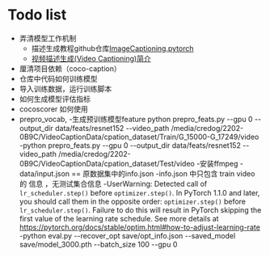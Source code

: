 # Todo list
- 弄清模型工作机制
    - 描述生成教程github仓库[ImageCaptioning.pytorch](https://github.com/ruotianluo/ImageCaptioning.pytorch)
    - [视频描述生成(Video Captioning)简介](https://zhuanlan.zhihu.com/p/118166500)
- 厘清项目依赖（coco-caption）
- 仓库中代码如何训练模型
- 导入训练数据，运行训练脚本
- 如何生成模型评估指标
- cocoscorer 如何使用
- prepro_vocab,
-生成预训练模型feature python prepro_feats.py --gpu 0 --output_dir data/feats/resnet152 --video_path /media/credog/2202-0B9C/VideoCaptionData/cpation_dataset/Train/G_15000-G_17249/video
-python prepro_feats.py --gpu 0 --output_dir data/feats/resnet152 --video_path /media/credog/2202-0B9C/VideoCaptionData/cpation_dataset/Test/video
-安装ffmpeg
-data/input.json == 原数据集中的info.json
-info.json 中只包含 train video 的  信息 ，无测试集合信息
-UserWarning: Detected call of `lr_scheduler.step()` before `optimizer.step()`. In PyTorch 1.1.0 and later, you should call them in the opposite order: `optimizer.step()` before `lr_scheduler.step()`.  Failure to do this will result in PyTorch skipping the first value of the learning rate schedule. See more details at https://pytorch.org/docs/stable/optim.html#how-to-adjust-learning-rate
-python eval.py --recover_opt save/opt_info.json --saved_model save/model_3000.pth --batch_size 100 --gpu 0